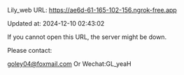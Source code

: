 Lily_web URL: https://ae6d-61-165-102-156.ngrok-free.app

Updated at: 2024-12-10 02:43:02

If you cannot open this URL, the server might be down.

Please contact: 

goley04@foxmail.com Or Wechat:GL_yeaH